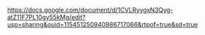 https://docs.google.com/document/d/1CVLRyygxN3Qyg-atZ11F7PL10gy55kMg/edit?usp=sharing&ouid=115451250940986717066&rtpof=true&sd=true